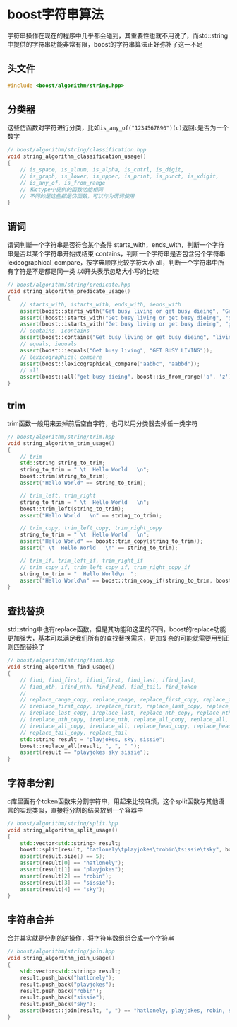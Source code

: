 # boost字符串算法

字符串操作在现在的程序中几乎都会碰到，其重要性也就不用说了，而std::string中提供的字符串功能非常有限，boost的字符串算法正好弥补了这一不足

## 头文件

``` cpp
#include <boost/algorithm/string.hpp>
```

## 分类器

这些仿函数对字符进行分类，比如`is_any_of("1234567890")(c)`返回`c`是否为一个数字

```cpp
// boost/algorithm/string/classification.hpp
void string_algorithm_classification_usage()
{
    // is_space, is_alnum, is_alpha, is_cntrl, is_digit,
    // is_graph, is_lower, is_upper, is_print, is_punct, is_xdigit,
    // is_any_of, is_from_range
    // 和ctype中提供的函数功能相同
    // 不同的是这些都是仿函数，可以作为谓词使用
}
```

## 谓词

谓词判断一个字符串是否符合某个条件
starts_with，ends_with，判断一个字符串是否以某个字符串开始或结束
contains，判断一个字符串是否包含另个字符串
lexicographical_compare，按字典顺序比较字符大小
all，判断一个字符串中所有字符是不是都是同一类
以i开头表示忽略大小写的比较

```cpp
// boost/algorithm/string/predicate.hpp
void string_algorithm_predicate_usage()
{
    // starts_with, istarts_with, ends_with, iends_with
    assert(boost::starts_with("Get busy living or get busy dieing", "Get"));
    assert(!boost::starts_with("Get busy living or get busy dieing", "get"));
    assert(boost::istarts_with("Get busy living or get busy dieing", "get"));
    // contains, icontains
    assert(boost::contains("Get busy living or get busy dieing", "living"));
    // equals, iequals
    assert(boost::iequals("Get busy living", "GET BUSY LIVING"));
    // lexicographical_compare
    assert(boost::lexicographical_compare("aabbc", "aabbd"));
    // all
    assert(boost::all("get busy dieing", boost::is_from_range('a', 'z') || boost::is_space()));
}
```

## trim

trim函数一般用来去掉前后空白字符，也可以用分类器去掉任一类字符

```cpp
// boost/algorithm/string/trim.hpp
void string_algorithm_trim_usage()
{
    // trim
    std::string string_to_trim;
    string_to_trim = " \t  Hello World   \n";
    boost::trim(string_to_trim);
    assert("Hello World" == string_to_trim);

    // trim_left, trim_right
    string_to_trim = " \t  Hello World   \n";
    boost::trim_left(string_to_trim);
    assert("Hello World   \n" == string_to_trim);

    // trim_copy, trim_left_copy, trim_right_copy
    string_to_trim = " \t  Hello World   \n";
    assert("Hello World" == boost::trim_copy(string_to_trim));
    assert(" \t  Hello World   \n" == string_to_trim);

    // trim_if, trim_left_if, trim_right_if
    // trim_copy_if, trim_left_copy_if, trim_right_copy_if
    string_to_trim = "  Hello World\n  ";
    assert("Hello World\n" == boost::trim_copy_if(string_to_trim, boost::is_any_of(" ")));
}
```

## 查找替换

std::string中也有replace函数，但是其功能和这里的不同，boost的replace功能更加强大，基本可以满足我们所有的查找替换需求，更加复杂的可能就需要用到正则匹配替换了

```cpp
// boost/algorithm/string/find.hpp
void string_algorithm_find_usage()
{
    // find, find_first, ifind_first, find_last, ifind_last,
    // find_nth, ifind_nth, find_head, find_tail, find_token
    //
    // replace_range_copy, replace_range, replace_first_copy, replace_first,
    // ireplace_first_copy, ireplace_first, replace_last_copy, replace_last,
    // ireplace_last_copy, ireplace_last, replace_nth_copy, replace_nth,
    // ireplace_nth_copy, ireplace_nth, replace_all_copy, replace_all,
    // ireplace_all_copy, ireplace_all, replace_head_copy, replace_head,
    // replace_tail_copy, replace_tail
    std::string result = "playjokes, sky, sissie";
    boost::replace_all(result, ", ", " ");
    assert(result == "playjokes sky sissie");
}
```

## 字符串分割

c库里面有个token函数来分割字符串，用起来比较麻烦，这个split函数与其他语言的实现类似，直接将分割的结果放到一个容器中

```cpp
// boost/algorithm/string/split.hpp
void string_algorithm_split_usage()
{
    std::vector<std::string> result;
    boost::split(result, "hatlonely\tplayjokes\trobin\tsissie\tsky", boost::is_any_of("\t"));
    assert(result.size() == 5);
    assert(result[0] == "hatlonely");
    assert(result[1] == "playjokes");
    assert(result[2] == "robin");
    assert(result[3] == "sissie");
    assert(result[4] == "sky");
}
```

## 字符串合并

合并其实就是分割的逆操作，将字符串数组组合成一个字符串

```cpp
// boost/algorithm/string/join.hpp
void string_algorithm_join_usage()
{
    std::vector<std::string> result;
    result.push_back("hatlonely");
    result.push_back("playjokes");
    result.push_back("robin");
    result.push_back("sissie");
    result.push_back("sky");
    assert(boost::join(result, ", ") == "hatlonely, playjokes, robin, sissie, sky");
}
```

